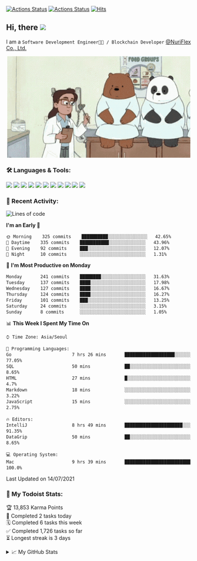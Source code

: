 
[![Actions Status](https://github.com/ddok2/ddok2/workflows/Todoist%20Readme/badge.svg)](https://github.com/ddok2/ddok2/actions)
[![Actions Status](https://github.com/ddok2/ddok2/workflows/wakatime-stats/badge.svg)](https://github.com/ddok2/ddok2/actions)
[![Hits](https://hits.seeyoufarm.com/api/count/incr/badge.svg?url=https%3A%2F%2Fgithub.com%2Fddok2&count_bg=%23FF9595&title_bg=%23555555&icon=github.svg&icon_color=%23FFFFFF&title=hits&edge_flat=false)](https://hits.seeyoufarm.com)

<!-- ![visitors](https://visitor-badge.laobi.icu/badge?page_id=ddok2.ddok2) -->
## Hi, there <img src="https://raw.githubusercontent.com/MartinHeinz/MartinHeinz/master/wave.gif" width="25px">

I am a `Software Development Engineer🧑‍💻 / Blockchain Developer` [@NuriFlex Co., Ltd.](https://nuriflex.com)


<p align="center">
<img align="center" alt="GIF" src="img/debugging.gif" />
</p>


### 🛠 Languages & Tools:
<p>
    <img src="https://img.shields.io/badge/go-%2300ADD8.svg?&style=for-the-badge&logo=go&logoColor=white"/>
    <img src="https://img.shields.io/badge/node.js%20-%2343853D.svg?&style=for-the-badge&logo=node.js&logoColor=white"/>
    <img src="https://img.shields.io/badge/javascript%20-%23323330.svg?&style=for-the-badge&logo=javascript&logoColor=%23F7DF1E"/>
    <img src="https://img.shields.io/badge/typescript%20-%23007ACC.svg?&style=for-the-badge&logo=typescript&logoColor=white"/>
    <img src="https://img.shields.io/badge/python%20-%2314354C.svg?&style=for-the-badge&logo=python&logoColor=white"/>
    <img src="https://img.shields.io/badge/react%20-%2320232a.svg?&style=for-the-badge&logo=react&logoColor=%2361DAFB"/>
    <img src="https://img.shields.io/badge/AWS%20-%23FF9900.svg?&style=for-the-badge&logo=amazon-aws&logoColor=white"/>
    <img src="https://img.shields.io/badge/Google%20Cloud%20-%234285F4.svg?&style=for-the-badge&logo=google-cloud&logoColor=white"/>
    <img src="https://img.shields.io/badge/docker%20-%230db7ed.svg?&style=for-the-badge&logo=docker&logoColor=white"/>
    <img src="https://img.shields.io/badge/kubernetes%20-%23326ce5.svg?&style=for-the-badge&logo=kubernetes&logoColor=white"/>
    <img src="https://img.shields.io/badge/ansible%20-%231A1918.svg?&style=for-the-badge&logo=ansible&logoColor=white"/>
</p>

### 🌈 Recent Activity:
<!--START_SECTION:waka-->
![Lines of code](https://img.shields.io/badge/From%20Hello%20World%20I%27ve%20Written-693531%20lines%20of%20code-blue)

**I'm an Early 🐤** 

```text
🌞 Morning    325 commits    ██████████░░░░░░░░░░░░░░░   42.65% 
🌆 Daytime    335 commits    ███████████░░░░░░░░░░░░░░   43.96% 
🌃 Evening    92 commits     ███░░░░░░░░░░░░░░░░░░░░░░   12.07% 
🌙 Night      10 commits     ░░░░░░░░░░░░░░░░░░░░░░░░░   1.31%

```
📅 **I'm Most Productive on Monday** 

```text
Monday       241 commits    ████████░░░░░░░░░░░░░░░░░   31.63% 
Tuesday      137 commits    ████░░░░░░░░░░░░░░░░░░░░░   17.98% 
Wednesday    127 commits    ████░░░░░░░░░░░░░░░░░░░░░   16.67% 
Thursday     124 commits    ████░░░░░░░░░░░░░░░░░░░░░   16.27% 
Friday       101 commits    ███░░░░░░░░░░░░░░░░░░░░░░   13.25% 
Saturday     24 commits     ░░░░░░░░░░░░░░░░░░░░░░░░░   3.15% 
Sunday       8 commits      ░░░░░░░░░░░░░░░░░░░░░░░░░   1.05%

```


📊 **This Week I Spent My Time On** 

```text
⌚︎ Time Zone: Asia/Seoul

💬 Programming Languages: 
Go                       7 hrs 26 mins       ███████████████████░░░░░░   77.05% 
SQL                      50 mins             ██░░░░░░░░░░░░░░░░░░░░░░░   8.65% 
HTML                     27 mins             █░░░░░░░░░░░░░░░░░░░░░░░░   4.7% 
Markdown                 18 mins             ░░░░░░░░░░░░░░░░░░░░░░░░░   3.22% 
JavaScript               15 mins             ░░░░░░░░░░░░░░░░░░░░░░░░░   2.75%

🔥 Editors: 
IntelliJ                 8 hrs 49 mins       ██████████████████████░░░   91.35% 
DataGrip                 50 mins             ██░░░░░░░░░░░░░░░░░░░░░░░   8.65%

💻 Operating System: 
Mac                      9 hrs 39 mins       █████████████████████████   100.0%

```


 Last Updated on 14/07/2021
<!--END_SECTION:waka-->

### 🚧 My Todoist Stats:
<!-- TODO-IST:START -->
🏆  13,853 Karma Points           
🌸  Completed 2 tasks today           
🗓  Completed 6 tasks this week           
✅  Completed 1,726 tasks so far           
⏳  Longest streak is 3 days
<!-- TODO-IST:END -->

<details>
<summary>📈 My GitHub Stats</summary>
<p align="center"> <img src="https://github-readme-stats.vercel.app/api?username=ddok2&show_icons=true" alt="ddok2" />
</details>
